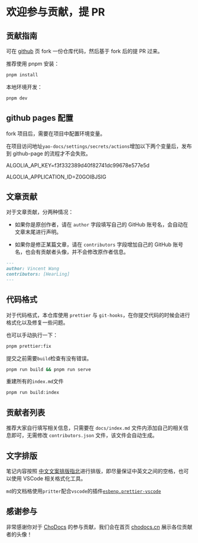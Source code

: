 # 欢迎参与贡献，提 PR

## 贡献指南

可在 [github](https://github.com/wwsheng009/yao-docs) 页 fork 一份仓库代码，然后基于 fork 后的提 PR 过来。

推荐使用 pnpm 安装：

```bash
pnpm install
```

本地环境开发：

```bash
pnpm dev
```

## github pages 配置

fork 项目后，需要在项目中配置环境变量。

在项目访问地址`yao-docs/settings/secrets/actions`增加以下两个变量后，发布到 github-page 的流程才不会失败。

ALGOLIA_API_KEY=f3f332389d40f82741dc99678e577e5d

ALGOLIA_APPLICATION_ID=Z0GOIBJSIG

## 文章贡献

对于文章贡献，分两种情况：

- 如果你是原创作者，请在 `author` 字段填写自己的 GitHub 账号名，会自动在文章末尾进行声明。

- 如果你是修正某篇文章，请在 `contributors` 字段增加自己的 GitHub 账号名，也会有贡献者头像，并不会修改原作者信息。

```md
---
author: Vincent Wang
contributors: [HearLing]
---
```

## 代码格式

对于代码格式，本仓库使用 `prettier` 与 `git-hooks`，在你提交代码的时候会进行格式化以及修复一些问题。

也可以手动执行一下：

```bash
pnpm prettier:fix
```

提交之前需要`build`检查有没有错误。

```bash
pnpm run build && pnpm run serve
```

重建所有的`index.md`文件

```bash
pnpm run build:index
```

## 贡献者列表

推荐大家自行填写相关信息，只需要在 `docs/index.md` 文件内添加自己的相关信息即可，无需修改 `contributors.json` 文件，该文件会自动生成。

## 文字排版

笔记内容按照 [中文文案排版指北](https://mazhuang.org/wiki/chinese-copywriting-guidelines/)进行排版，即尽量保证中英文之间的空格，也可以使用 VSCode 相关格式化工具。

`md`的文档格使用`pritter`配合`vscode`的插件[`esbenp.prettier-vscode`](https://marketplace.visualstudio.com/items?itemName=esbenp.prettier-vscode)

## 感谢参与

非常感谢你对于 [ChoDocs](https://github.com/chodocs/chodocs) 的参与贡献，我们会在首页 [chodocs.cn](https://chodocs.cn/) 展示各位贡献者的头像！
